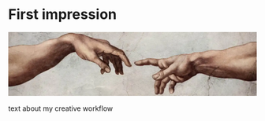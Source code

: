 # First impression
![hands_almost_touching](images-01/hand-header.png)

text about my creative  workflow

